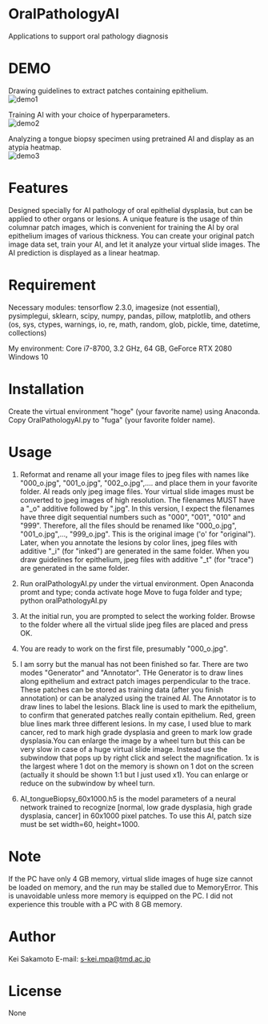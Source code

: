 # OralPathologyAI
Applications to support oral pathology diagnosis
 
# DEMO
Drawing guidelines to extract patches containing epithelium.  
![demo1](https://user-images.githubusercontent.com/38546255/133545516-4c359c4a-b98a-4a4e-a2b7-8275e496f31c.png)
  
Training AI with your choice of hyperparameters.  
![demo2](https://user-images.githubusercontent.com/38546255/133545910-ea9e61e8-d52c-40dc-84f0-c62559243e67.png) 
  
Analyzing a tongue biopsy specimen using pretrained AI and display as an atypia heatmap.  
![demo3](https://user-images.githubusercontent.com/38546255/133545972-8a668f40-b9a1-4d1c-8e50-4c2a06911df5.png)

# Features
Designed specially for AI pathology of oral epithelial dysplasia, but can be applied to other organs or lesions. A unique feature is the usage of thin columnar patch images, which is convenient for training the AI by oral epithelium images of various thickness. 
You can create your original patch image data set, train your AI, and let it analyze your virtual slide images. The AI prediction is displayed as a linear heatmap. 
 
# Requirement
Necessary modules: tensorflow 2.3.0, imagesize (not essential), pysimplegui, sklearn, scipy, numpy, pandas, pillow, matplotlib, and others (os, sys, ctypes, warnings, io, re, math, random, glob, pickle, time, datetime, collections)
 
My environment: 
Core i7-8700, 3.2 GHz, 64 GB, GeForce RTX 2080
Windows 10

# Installation
Create the virtual environment "hoge" (your favorite name) using Anaconda.
Copy OralPathologyAI.py to "fuga" (your favorite folder name).

# Usage
1. Reformat and rename all your image files to jpeg files with names like "000_o.jpg", "001_o.jpg", "002_o.jpg",.... and place them in your favorite folder. 
AI reads only jpeg image files. Your virtual slide images must be converted to jpeg images of high resolution. The filenames MUST have a "_o" additive followed by ".jpg".
In this version, I expect the filenames have three digit sequential numbers such as "000", "001", "010" and "999". Therefore, all the files should be renamed like "000_o.jpg", "001_o.jpg",..., "999_o.jpg".
This is the original image ('o' for "original"). Later, when you annotate the lesions by color lines, jpeg files with additive "_i" (for "inked") are generated in the same folder.
When you draw guidelines for epithelium, jpeg files with additive "_t" (for "trace") are generated in the same folder.  

2. Run oralPathologyAI.py under the virtual environment.
Open Anaconda promt and type; 
conda activate hoge
Move to fuga folder and type;
python oralPathologyAI.py

3. At the initial run, you are prompted to select the working folder. Browse to the folder where all the virtual slide jpeg files are placed and press OK.

4. You are ready to work on the first file, presumably "000_o.jpg".

5. I am sorry but the manual has not been finished so far. There are two modes "Generator" and "Annotator". THe Generator is to draw lines along epithelium and extract patch images perpendicular to the trace.
These patches can be stored as training data (after you finish annotation) or can be analyzed using the trained AI. The Annotator is to draw lines to label the lesions.
Black line is used to mark the epithelium, to confirm that generated patches really contain epithelium. Red, green blue lines mark three different lesions.
In my case, I used blue to mark cancer, red to mark high grade dysplasia and green to mark low grade dysplasia.You can enlarge the image by a wheel turn but this can be very slow in case of a huge virtual slide image.
Instead use the subwindow that pops up by right click and select the magnification. 1x is the largest where 1 dot on the memory is shown on 1 dot on the screen (actually it should be shown 1:1 but I just used x1).
You can enlarge or reduce on the subwindow by wheel turn.    

6. AI_tongueBiopsy_60x1000.h5 is the model parameters of a neural network trained to recognize [normal, low grade dysplasia, high grade dysplasia, cancer] in 60x1000 pixel patches.
To use this AI, patch size must be set width=60, height=1000. 
 
# Note
If the PC have only 4 GB memory, virtual slide images of huge size cannot be loaded on memory, and the run may be stalled due to MemoryError.
This is unavoidable unless more memory is equipped on the PC. I did not experience this trouble with a PC with 8 GB memory.   

# Author
Kei Sakamoto
E-mail: s-kei.mpa@tmd.ac.jp
 
# License
None
